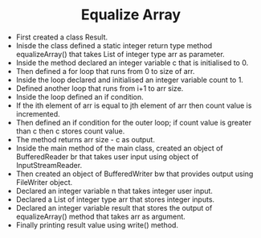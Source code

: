<h1 align="center">Equalize Array</h1>

- First created a class Result.
- Inisde the class defined a static integer return type method equalizeArray() that takes List of integer type arr as parameter.
- Inside the method declared an integer variable c that is initialised to 0.
- Then defined a for loop that runs from 0 to size of arr.
- Inside the loop declared and initialised an integer variable count to 1.
- Defined another loop that runs from i+1 to arr size.
- Inside the loop defined an if condition.
- If the ith element of arr is equal to jth element of arr then count value is incremented.
- Then defined an if condition for the outer loop; if count value is greater than c then c stores count value.
- The method returns arr size - c as output.
- Inside the main method of the main class, created an object of BufferedReader br that takes user input using object of InputStreamReader.
- Then created an object of BufferedWriter bw that provides output using FileWriter object.
- Declared an integer variable n that takes integer user input.
- Declared a List of integer type arr that stores integer inputs.
- Declared an integer variable result that stores the output of equalizeArray() method that takes arr as argument.
- Finally printing result value using write() method.